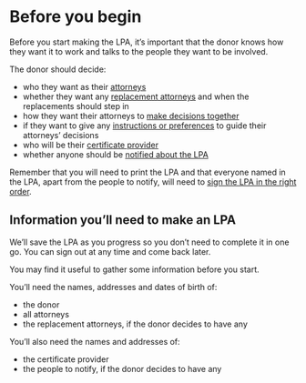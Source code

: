 # Before you begin

Before you start making the LPA, it’s important that the donor knows how they want it to work and talks to the people they want to be involved.

The donor should decide:

* who they want as their [attorneys](/help/#topic-attorneys)
* whether they want any [replacement attorneys](/help/#topic-replacement-attorneys) and when the replacements should step in
* how they want their attorneys to [make decisions together](/help/#topic-how-multiple-attorneys-make-decisions)
* if they want to give any [instructions or preferences](/help/#topic-preferences-and-instructions) to guide their attorneys’ decisions
* who will be their [certificate provider](/help/#topic-certificate-providers)
* whether anyone should be [notified about the LPA](/help/#topic-people-to-notify)

Remember that you will need to print the LPA and that everyone named in the LPA, apart from the people to notify, will need to [sign the LPA in the right order](/help/#topic-signing-the-lpa).

## Information you’ll need to make an LPA

We’ll save the LPA as you progress so you don’t need to complete it in one go. You can sign out at any time and come back later.

You may find it useful to gather some information before you start.

You’ll need the names, addresses and dates of birth of:

* the donor 
* all attorneys
* the replacement attorneys, if the donor decides to have any

You’ll also need the names and addresses of:

* the certificate provider
* the people to notify, if the donor decides to have any
